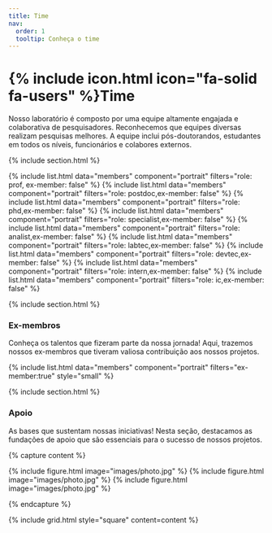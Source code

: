 ```yaml
---
title: Time
nav:
  order: 1
  tooltip: Conheça o time
---
```


# {% include icon.html icon="fa-solid fa-users" %}Time

Nosso laboratório é composto por uma equipe altamente engajada e colaborativa de pesquisadores. Reconhecemos que equipes diversas realizam pesquisas melhores. A equipe inclui pós-doutorandos, estudantes em todos os níveis, funcionários e colabores externos.

{% include section.html %}

{% include list.html data="members" component="portrait" filters="role: prof, ex-member: false" %}
{% include list.html data="members" component="portrait" filters="role: postdoc,ex-member: false" %}
{% include list.html data="members" component="portrait" filters="role: phd,ex-member: false" %}
{% include list.html data="members" component="portrait" filters="role: specialist,ex-member: false" %}
{% include list.html data="members" component="portrait" filters="role: analist,ex-member: false" %}
{% include list.html data="members" component="portrait" filters="role: labtec,ex-member: false" %}
{% include list.html data="members" component="portrait" filters="role: devtec,ex-member: false" %}
{% include list.html data="members" component="portrait" filters="role: intern,ex-member: false" %}
{% include list.html data="members" component="portrait" filters="role: ic,ex-member: false" %}

{% include section.html %}

### Ex-membros

Conheça os talentos que fizeram parte da nossa jornada! Aqui, trazemos nossos ex-membros que tiveram valiosa contribuição aos nossos projetos.

{% include list.html data="members" component="portrait" filters="ex-member:true" style="small" %}

{% include section.html %}

### Apoio

As bases que sustentam nossas iniciativas! Nesta seção, destacamos as fundações de apoio que são essenciais para o sucesso de nossos projetos.

{% capture content %}

{% include figure.html image="images/photo.jpg" %}
{% include figure.html image="images/photo.jpg" %}
{% include figure.html image="images/photo.jpg" %}

{% endcapture %}

{% include grid.html style="square" content=content %}
